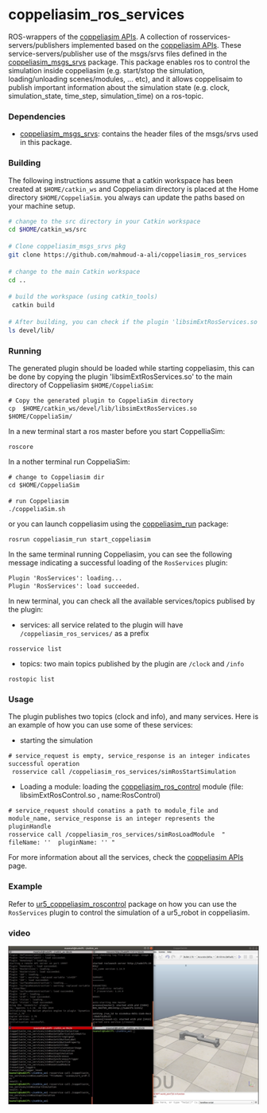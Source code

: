# coppeliasim_ros_services
ROS-wrappers of the [coppeliasim APIs][]. A collection of rosservices-servers/publishers implemented based on the [coppeliasim APIs][]. These service-servers/publisher use of the msgs/srvs files defined in the [coppeliasim_msgs_srvs][] package. This package enables ros to control the simulation inside coppeliasim (e.g. start/stop the simulation, loading/unloading scenes/modules, ... etc), and it allows coppelisaim to publish important information about the simulation state (e.g. clock, simulation_state, time_step, simulation_time) on a ros-topic. 

### Dependencies
- [coppeliasim_msgs_srvs][]: contains the header files of the msgs/srvs used in this package.

### Building 
The following instructions assume that a catkin workspace has been created at `$HOME/catkin_ws` and Coppeliasim directory is placed at the Home directory `$HOME/CoppeliaSim`. you always can update the paths based on your machine setup.

```bash
# change to the src directory in your Catkin workspace
cd $HOME/catkin_ws/src

# Clone coppeliasim_msgs_srvs pkg 
git clone https://github.com/mahmoud-a-ali/coppeliasim_ros_services

# change to the main Catkin workspace
cd ..

# build the workspace (using catkin_tools)
 catkin build
 
# After building, you can check if the plugin 'libsimExtRosServices.so' was successfuly created by listing the content of the devel/lib
ls devel/lib/
```

### Running
The generated plugin should be loaded while starting coppeliasim, this can be done by copying the plugin 'libsimExtRosServices.so' to the main directory of Coppeliasim `$HOME/CoppeliaSim`:
```
# Copy the generated plugin to CoppeliaSim directory
cp  $HOME/catkin_ws/devel/lib/libsimExtRosServices.so  $HOME/CoppeliaSim/
```
In a new terminal start a ros master before you start CoppelliaSim:
```
roscore
```
In a nother terminal run CoppeliaSim:
```
# change to Coppeliasim dir 
cd $HOME/CoppeliaSim

# run Coppeliasim
./coppeliaSim.sh
```
or you can launch coppeliasim using the [coppeliasim_run][] package:
```
rosrun coppeliasim_run start_coppeliasim
```

In the same terminal running Coppeliasim, you can see the following message indicating a successful loading of the `RosServices` plugin:
```
Plugin 'RosServices': loading...
Plugin 'RosServices': load succeeded.
```
In new terminal, you can check all the available services/topics publised by the plugin:
- services: all service related to the plugin will have `/coppeliasim_ros_services/` as a prefix
```
rosservice list
```
- topics: two main topics published by the plugin are `/clock` and `/info`
```
rostopic list
```

### Usage
The plugin publishes two topics (clock and info), and many services. Here is an example of how you can use some of these services:
- starting the simulation
```
# service_request is empty, service_response is an integer indicates successful operation 
 rosservice call /coppeliasim_ros_services/simRosStartSimulation
```

- Loading a module: loading the [coppeliasim_ros_control][] module (file: libsimExtRosControl.so , name:RosControl)
```
# service_request should conatins a path to module_file and module_name, service_response is an integer represents the pluginHandle  
rosservice call /coppeliasim_ros_services/simRosLoadModule  " fileName: ''  pluginName: '' " 
```

For more information about all the services, check the [coppeliasim APIs][] page.


### Example
Refer to [ur5_coppeliasim_roscontrol][] package on how you can use the `RosServices` plugin to control the simulation of a ur5_robot in coppeliasim.


### video
[![IMAGE](video.png)](https://www.youtube.com/watch?v=t0-VEyB9-0w&ab_channel=mahmoudali)




[coppeliasim_ros_control]: https://github.com/tud-cor/coppeliasim_ros_control
[coppeliasim_run]: https://github.com/mahmoud-a-ali/coppeliasim_run
[coppeliasim_msgs_srvs]: https://github.com/mahmoud-a-ali/coppeliasim_msgs_srvs 
[coppeliasim_ros_services]: https://github.com/mahmoud-a-ali/coppeliasim_ros_services
[Coppeliasim_msgs_srvs]: https://github.com/mahmoud-a-ali/Coppeliasim_msgs_srvs
[vrep_plugin]: https://github.com/jocacace/vrep_plugin
[coppeliasim]: https://www.coppeliarobotics.com/
[ur5_coppeliasim_roscontrol]: https://github.com/tud-cor/ur5_coppeliasim_roscontrol
[simStartSimulation()]: https://www.coppeliarobotics.com/helpFiles/en/regularApi/simStartSimulation.htm
 [simLoadScene()]: https://www.coppeliarobotics.com/helpFiles/en/regularApi/simLoadScene.htm
[coppeliasim APIs]: https://www.coppeliarobotics.com/helpFiles/en/apiFunctionListCategory.htm
[vrep_common]: https://github.com/jocacace/vrep_common
[Jonathan Cacace]: http://wpage.unina.it/jonathan.cacace/
